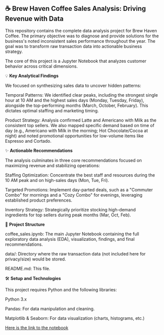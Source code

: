 ## ☕ __Brew Haven Coffee Sales Analysis: Driving Revenue with Data__

This repository contains the complete data analysis project for Brew Haven Coffee. The primary objective was to diagnose and provide solutions for the business's noted inconsistent sales performance throughout the year. The goal was to transform raw transaction data into actionable business strategy.

The core of this project is a Jupyter Notebook that analyzes customer behavior across critical dimensions.

💡 __Key Analytical Findings__

We focused on synthesizing sales data to uncover hidden patterns:

Temporal Patterns: We identified clear peaks, including the strongest single hour at 10 AM and the highest sales days (Monday, Tuesday, Friday), alongside the top-performing months (March, October, February). This dictates optimal staffing and marketing timing.

Product Strategy: Analysis confirmed Latte and Americano with Milk as the consistent top sellers. We also mapped specific demand based on time of day (e.g., Americano with Milk in the morning; Hot Chocolate/Cocoa at night) and noted promotional opportunities for low-volume items like Espresso and Cortado.

✨ __Actionable Recommendations__

The analysis culminates in three core recommendations focused on maximizing revenue and stabilizing operations:

Staffing Optimization: Concentrate the best staff and resources during the 10 AM peak and on high-sales days (Mon, Tue, Fri).

Targeted Promotions: Implement day-parted deals, such as a "Commuter Combo" for mornings and a "Cozy Combo" for evenings, leveraging established product preferences.

Inventory Strategy: Strategically prioritize stocking high-demand ingredients for top sellers during peak months (Mar, Oct, Feb).

📁 __Project Structure__

coffee_sales.ipynb: The main Jupyter Notebook containing the full exploratory data analysis (EDA), visualization, findings, and final recommendations.

data/: Directory where the raw transaction data (not included here for privacy/size) would be stored.

README.md: This file.

🛠️ __Setup and Technologies__

This project requires Python and the following libraries:

Python 3.x

Pandas: For data manipulation and cleaning.

Matplotlib & Seaborn: For data visualization (charts, histograms, etc.) 

[Here is the link to the notebook]([http://localhost:8888/notebooks/coffee_sales.ipynb](https://github.com/mish-mureh/coffee_sales/blob/main/coffee_sales.ipynb))
